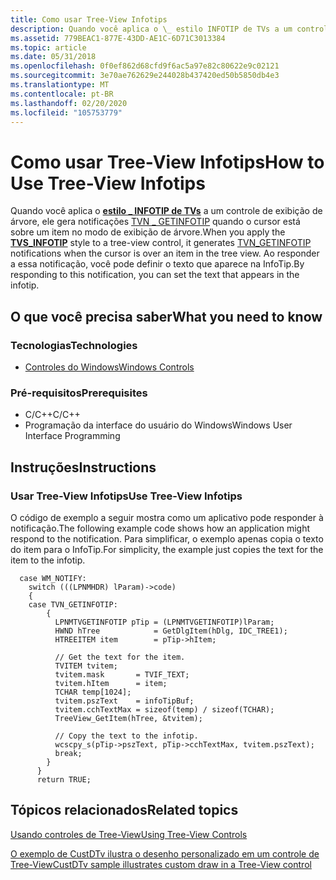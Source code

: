 ```yaml
---
title: Como usar Tree-View Infotips
description: Quando você aplica o \_ estilo INFOTIP de TVs a um controle de exibição de árvore, ele gera \_ notificações TVN GETINFOTIP quando o cursor está sobre um item no modo de exibição de árvore. Ao responder a essa notificação, você pode definir o texto que aparece na InfoTip.
ms.assetid: 779BEAC1-877E-43DD-AE1C-6D71C3013384
ms.topic: article
ms.date: 05/31/2018
ms.openlocfilehash: 0f0ef862d68cfd9f6ac5a97e82c80622e9c02121
ms.sourcegitcommit: 3e70ae762629e244028b437420ed50b5850db4e3
ms.translationtype: MT
ms.contentlocale: pt-BR
ms.lasthandoff: 02/20/2020
ms.locfileid: "105753779"
---
```

# <a name="how-to-use-tree-view-infotips"></a><span data-ttu-id="43a79-104">Como usar Tree-View Infotips</span><span class="sxs-lookup"><span data-stu-id="43a79-104">How to Use Tree-View Infotips</span></span>

<span data-ttu-id="43a79-105">Quando você aplica o [**estilo \_ INFOTIP de TVs**](tree-view-control-window-styles.md) a um controle de exibição de árvore, ele gera notificações [TVN \_ GETINFOTIP](tvn-getinfotip.md) quando o cursor está sobre um item no modo de exibição de árvore.</span><span class="sxs-lookup"><span data-stu-id="43a79-105">When you apply the [**TVS\_INFOTIP**](tree-view-control-window-styles.md) style to a tree-view control, it generates [TVN\_GETINFOTIP](tvn-getinfotip.md) notifications when the cursor is over an item in the tree view.</span></span> <span data-ttu-id="43a79-106">Ao responder a essa notificação, você pode definir o texto que aparece na InfoTip.</span><span class="sxs-lookup"><span data-stu-id="43a79-106">By responding to this notification, you can set the text that appears in the infotip.</span></span>

## <a name="what-you-need-to-know"></a><span data-ttu-id="43a79-107">O que você precisa saber</span><span class="sxs-lookup"><span data-stu-id="43a79-107">What you need to know</span></span>

### <a name="technologies"></a><span data-ttu-id="43a79-108">Tecnologias</span><span class="sxs-lookup"><span data-stu-id="43a79-108">Technologies</span></span>

-   [<span data-ttu-id="43a79-109">Controles do Windows</span><span class="sxs-lookup"><span data-stu-id="43a79-109">Windows Controls</span></span>](window-controls.md)

### <a name="prerequisites"></a><span data-ttu-id="43a79-110">Pré-requisitos</span><span class="sxs-lookup"><span data-stu-id="43a79-110">Prerequisites</span></span>

-   <span data-ttu-id="43a79-111">C/C++</span><span class="sxs-lookup"><span data-stu-id="43a79-111">C/C++</span></span>
-   <span data-ttu-id="43a79-112">Programação da interface do usuário do Windows</span><span class="sxs-lookup"><span data-stu-id="43a79-112">Windows User Interface Programming</span></span>

## <a name="instructions"></a><span data-ttu-id="43a79-113">Instruções</span><span class="sxs-lookup"><span data-stu-id="43a79-113">Instructions</span></span>

### <a name="use-tree-view-infotips"></a><span data-ttu-id="43a79-114">Usar Tree-View Infotips</span><span class="sxs-lookup"><span data-stu-id="43a79-114">Use Tree-View Infotips</span></span>

<span data-ttu-id="43a79-115">O código de exemplo a seguir mostra como um aplicativo pode responder à notificação.</span><span class="sxs-lookup"><span data-stu-id="43a79-115">The following example code shows how an application might respond to the notification.</span></span> <span data-ttu-id="43a79-116">Para simplificar, o exemplo apenas copia o texto do item para o InfoTip.</span><span class="sxs-lookup"><span data-stu-id="43a79-116">For simplicity, the example just copies the text for the item to the infotip.</span></span>


```
  case WM_NOTIFY:
    switch (((LPNMHDR) lParam)->code)
    {
    case TVN_GETINFOTIP:
        {
          LPNMTVGETINFOTIP pTip = (LPNMTVGETINFOTIP)lParam;
          HWND hTree            = GetDlgItem(hDlg, IDC_TREE1);
          HTREEITEM item        = pTip->hItem;

          // Get the text for the item.
          TVITEM tvitem;
          tvitem.mask       = TVIF_TEXT;
          tvitem.hItem      = item;
          TCHAR temp[1024];
          tvitem.pszText    = infoTipBuf;
          tvitem.cchTextMax = sizeof(temp) / sizeof(TCHAR);
          TreeView_GetItem(hTree, &tvitem);

          // Copy the text to the infotip.
          wcscpy_s(pTip->pszText, pTip->cchTextMax, tvitem.pszText);
          break;
        }
      }
      return TRUE;
```



## <a name="related-topics"></a><span data-ttu-id="43a79-117">Tópicos relacionados</span><span class="sxs-lookup"><span data-stu-id="43a79-117">Related topics</span></span>

<dl> <dt>

[<span data-ttu-id="43a79-118">Usando controles de Tree-View</span><span class="sxs-lookup"><span data-stu-id="43a79-118">Using Tree-View Controls</span></span>](using-treeview.md)
</dt> <dt>

[<span data-ttu-id="43a79-119">O exemplo de CustDTv ilustra o desenho personalizado em um controle de Tree-View</span><span class="sxs-lookup"><span data-stu-id="43a79-119">CustDTv sample illustrates custom draw in a Tree-View control</span></span>](https://support.microsoft.com/default.aspx?scid=kb;EN-US;q248496)
</dt> </dl>

 

 




